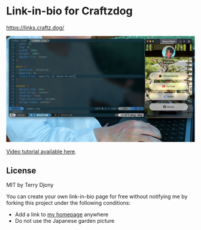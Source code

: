 Link-in-bio for Craftzdog
=========================

https://links.craftz.dog/

![thumbnail](./thumb.jpg)

[Video tutorial available here](https://youtu.be/u71pHOyvBp0).

## License

MIT by Terry Djony

You can create your own link-in-bio page for free without notifying me by forking this project under the following conditions:

- Add a link to [my homepage](https://www.craftz.dog/) anywhere
- Do not use the Japanese garden picture
